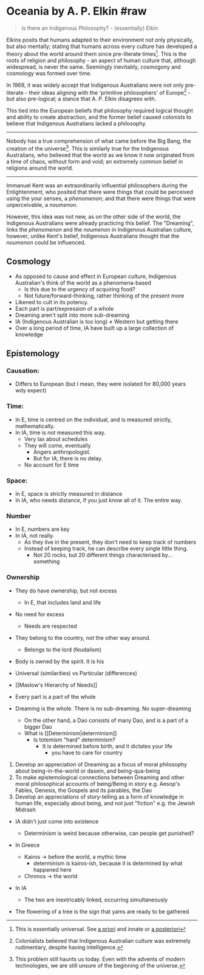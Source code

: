 # Oceania by A. P. Elkin #raw
> Is there an Indigenous Philosophy? - (essentially) Elkin

Elkins posits that humans adapted to their environment not only physically, but also mentally; stating that humans across every culture has developed a theory about the world around them since pre-literate times[^2]. This is the roots of religion and philosophy - an aspect of human culture that, although widespread, is never the same. Seemingly inevitably, cosmogony and cosmology was formed over time.

[^2]: This is essentially universal. See [a priori](https://en.wiktionary.org/wiki/a_priori) and innate or [a posteriori](https://en.wiktionary.org/wiki/a_posteriori)

In 1969, it was widely accept that Indigenous Australians were not only pre-literate - their ideas aligning with the 'primitive philosophers' of Europe[^1] - but also pre-logical; a stance that A. P. Elkin disagrees with. 

[^1]: Colonialists believed that Indigenous Australian culture was extremely rudimentary, despite having intelligence.

This tied into the European beliefs that philosophy required logical thought and ability to create abstraction, and the former belief caused colonists to believe that Indigenous Australians lacked a philosophy.

---
Nobody has a true comprehension of what came before the Big Bang, the creation of the universe[^3]. This is similarly true for the Indigenous Australians, who believed that the world as we know it now originated from a time of chaos, without form and void; an extremely common belief in religions around the world. 

[^3]: This problem still haunts us today. Even with the advents of modern technologies, we are still unsure of the beginning of the universe.

---
Immanuel Kent was an extraordinarily influential philosophers during the Enlightenment, who posited that there were things that could be perceived using the your senses, a *phenomenon*; and that there were things that were unperceivable, a *noumenon*. 

However, this idea was not new, as on the other side of the world, the Indigenous Australians were already practicing this belief. The "Dreaming", links the *phenomenon* and the *noumenon* in Indigenous Australian culture, however, unlike Kent's belief, Indigenous Australians thought that the *noumenon* could be influenced.
## Cosmology
- As opposed to cause and effect in European culture, Indigenous Australian's think of the world as a phenomena-based
	- Is this due to the urgency of acquiring food?
	- Not future/forward-thinking, rather thinking of the present more
- Likened to cult in its potency.
- Each part is part/expression of a whole
- Dreaming aren't split into more sub-dreaming
- IA (Indigenous Australian is too long) ≠ Western but getting there
- Over a long period of time, IA have built up a large collection of knowledge
## Epistemology
### Causation:
- Differs to European (but I mean, they were isolated for 80,000 years wdy expect)
### Time:
- In E, time is centred on the individual, and is measured strictly, mathematically.
- In IA, time is not measured this way.
	- Very lax about schedules
	- They will come, eventually
		- Angers anthropologist.
		- But for IA, there is no delay.
	- No account for E time
### Space:
- In E, space is strictly measured in distance
- In IA, who needs distance, if you just know all of it. The entire way.
### Number
- In E, numbers are key
- In IA, not really.
	- As they live in the present, they don't need to keep track of numbers
	- Instead of keeping track, he can describe every single little thing.
		- Not 20 rocks, but 20 different things characterised by... something
### Ownership
- They do have ownership, but not excess
	- In E, that includes land and life
- No need for excess
	- Needs are respected

- They belong to the country, not the other way around.
	- Belongs to the lord (feudalism)
- Body is owned by the spirit. It is his 

- Universal (similarities) vs Particular (differences)
- [[Maslow's Hierarchy of Needs]]
- Every part is a part of the whole
- Dreaming is the whole. There is no sub-dreaming. No super-dreaming
	- On the other hand, a Dao consists of many Dao, and is a part of a bigger Dao
	- What is [[Determinism|determinism]]
		- Is totemism "hard" determinism?
			- It is determined before birth, and it dictates your life
				- you have to care for country

1. Develop an appreciation of Dreaming as a focus of moral philosophy about being-in-the-world or dasein, and being-qua-being
2. To make epistemological connections between Dreaming and other moral philosophical accounts of being/Being in story e.g. Aesop's Fables, Genesis, the Gospels and its parables, the Dao
3. Develop an appreciations of story-telling as a form of knowledge in human life, especially about being, and not just "fiction" e.g. the Jewish Midrash

- IA didn't just come into existence
	- Determinism is weird because otherwise, can people get punished?

- In Greece
	- Kairos -> before the world, a mythic time
		- determinism is kairos-ish, because it is determined by what happened here
	- Chronos -> the world
- In IA
	- The two are inextricably linked, occurring simultaneously

- The flowering of a tree is the sign that yams are ready to be gathered